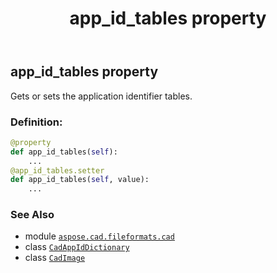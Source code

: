 ﻿---
title: app_id_tables property
second_title: Aspose.CAD for Python via .NET API References
description: 
type: docs
weight: 150
url: /python-net/aspose.cad.fileformats.cad/cadimage/app_id_tables/
is_root: false
---

## app_id_tables property


Gets or sets the application identifier tables.
### Definition:
```python
@property
def app_id_tables(self):
    ...
@app_id_tables.setter
def app_id_tables(self, value):
    ...
```

### See Also
* module [`aspose.cad.fileformats.cad`](../../)
* class [`CadAppIdDictionary`](/cad/python-net/aspose.cad.fileformats.cad/cadappiddictionary)
* class [`CadImage`](/cad/python-net/aspose.cad.fileformats.cad/cadimage)
